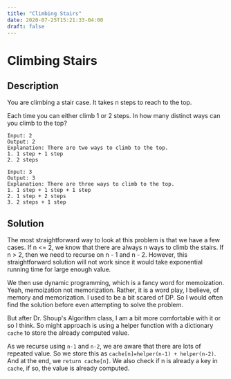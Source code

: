 ```yaml
---
title: "Climbing Stairs"
date: 2020-07-25T15:21:33-04:00
draft: false
---
```


# Climbing Stairs

## Description

You are climbing a stair case. It takes n steps to reach to the top.

Each time you can either climb 1 or 2 steps. In how many distinct ways can you climb to the top?

```
Input: 2
Output: 2
Explanation: There are two ways to climb to the top.
1. 1 step + 1 step
2. 2 steps
```

```
Input: 3
Output: 3
Explanation: There are three ways to climb to the top.
1. 1 step + 1 step + 1 step
2. 1 step + 2 steps
3. 2 steps + 1 step
```
## Solution

The most straightforward way to look at this problem is that we have a few cases. If n <= 2, we know that there are always n ways to climb the stairs. If n > 2, then we need to recurse on n - 1 and n - 2. However, this straightforward solution will not work since it would take exponential running time for large enough value.

We then use dynamic programming, which is a fancy word for memoization. Yeah, memoization not memorization. Rather, it is a word play, I believe, of memory and memorization. I used to be a bit scared of DP. So I would often find the solution before even attempting to solve the problem.

But after Dr. Shoup's Algorithm class, I am a bit more comfortable with it or so I think. So might approach is using a helper function with a dictionary `cache` to store the already computed value.

As we recurse using `n-1` and `n-2`, we are aware that there are lots of repeated value. So we store this as `cache[n]=helper(n-1) + helper(n-2)`. And at the end, we `return cache[n]`. We also check if n is already a key in `cache`, if so, the value is already computed.

